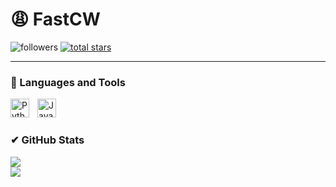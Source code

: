 # 😩 FastCW


  <p align="left">
         <img alt="followers" title="Follow me on Github" src="https://custom-icon-badges.demolab.com/github/followers/FastVoider?color=236ad3&labelColor=1155ba&style=for-the-badge&logo=person-add&label=Follow&logoColor=white"/></a>
      <a href="https://github.com/FastVoider?tab=repositories&sort=stargazers">
         <img alt="total stars" title="Total stars on GitHub" src="https://custom-icon-badges.demolab.com/github/stars/FastVoider?color=55960c&style=for-the-badge&labelColor=488207&logo=star"/></a>
   </p>

---

### 🧰 Languages and Tools

<img align="left" alt="Python" width="30px" style="padding-right:10px;" src="https://cdn.jsdelivr.net/gh/devicons/devicon/icons/python/python-plain.svg" />
<img align="left" alt="Javascript" width="30px" style="padding-right:10px;" src="https://unpkg.com/simple-icons@8.10.0/icons/javascript.svg" />
<br />

#

#

### ✔ GitHub Stats

![](https://github-readme-stats.vercel.app/api?username=FastVoider&theme=radical&hide_border=false&include_all_commits=true&count_private=false)<br/>
![](https://github-profile-trophy.vercel.app/?username=FastVoider&theme=radical&no-frame=false&no-bg=true&margin-w=4)

#
